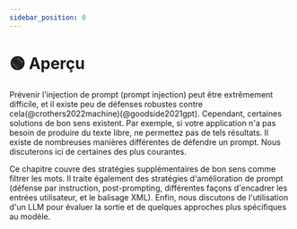 ```yaml
---
sidebar_position: 0
---
```


# 🟢 Aperçu

Prévenir l'injection de prompt (prompt injection) peut être extrêmement difficile, et il existe peu de défenses robustes contre cela(@crothers2022machine)(@goodside2021gpt). Cependant, certaines solutions de bon sens existent. Par exemple, si votre application n'a pas besoin de produire du texte libre, ne permettez pas de tels résultats. Il existe de nombreuses manières différentes de défendre un prompt. Nous discuterons ici de certaines des plus courantes.

Ce chapitre couvre des stratégies supplémentaires de bon sens comme filtrer les mots. Il traite également des stratégies d'amélioration de prompt (défense par instruction, post-prompting, différentes façons d'encadrer les entrées utilisateur, et le balisage XML). Enfin, nous discutons de l'utilisation d'un LLM pour évaluer la sortie et de quelques approches plus spécifiques au modèle.

